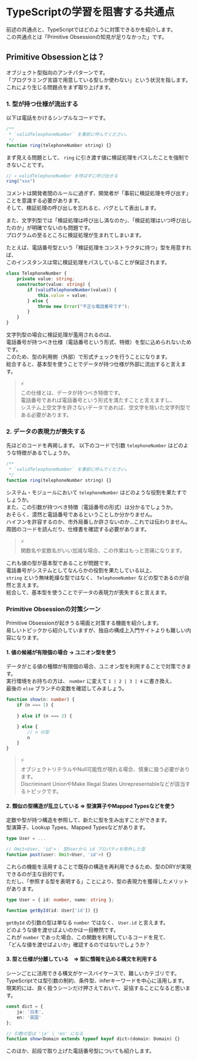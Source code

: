 # TypeScriptの学習を阻害する共通点
前述の共通点と、TypeScriptではどのように対策できるかを紹介します。  
この共通点とは「Primitive Obsessionの知見が足りなかった」です。

## Primitive Obsessionとは？
オブジェクト型指向のアンチパターンです。  
「プログラミング言語で用意している型しか使わない」という状況を指します。  
これにより生じる問題点をまず取り上げます。

### 1. 型が持つ仕様が流出する

以下は電話をかけるシンプルなコードです。

```ts
/**
 * `validTeleophoneNumber` を事前に呼んでください。
 */
function ring(telephoneNumber string) {}
```

まず見える問題として、 `ring` に引き渡す値に検証処理をパスしたことを強制できないことです。

```ts
// 💀 validTelephoneNumber を呼ばずに呼び出せる
ring("xxx")
```

コメントは開発者間のルールに過ぎず、開発者が「事前に検証処理を呼び出す」ことを意識する必要があります。  
そして、検証処理の呼び出しを忘れると、バグとして表出します。

また、文字列型では「検証処理は呼び出し済なのか」、「検証処理はいつ呼び出したのか」が明確でないのも問題です。  
プログラムの至るところに検証処理が生まれてしまいます。

たとえば、電話番号型という「検証処理をコンストラクタに持つ」型を用意すれば、  
このインスタンスは常に検証処理をパスしていることが保証されます。

```ts
class TelephoneNumber {
    private value: string;
    constructor(value: string) {
        if (validTelephoneNumber(value)) {
            this.value = value;
        } else {
            throw new Error("不正な電話番号です");
        }
    }
}
```

文字列型の場合に検証処理が濫用されるのは、  
電話番号が持つべき仕様（電話番号という形式、特徴）を型に込められないためです。  
このため、型の利用側（外部）で形式チェックを行うことになります。  
総合すると、基本型を使うことでデータが持つ仕様が外部に流出すると言えます。

> ⚡  
> この仕様とは、データが持つべき特徴です。  
> 電話番号であれば電話番号という形式を満たすことと言えますし、  
> システム上空文字を許さないデータであれば、空文字を除いた文字列型である必要があります。

### 2. データの表現力が喪失する

先ほどのコードを再掲します。
以下のコードで引数 `telephoneNumber` はどのような特徴があるでしょうか。

```ts
/**
 * `validTeleophoneNumber` を事前に呼んでください。
 */
function ring(telephoneNumber string) {}
```

システム・モジュールにおいて `telephoneNumber` はどのような役割を果たすでしょうか。  
また、この引数が持つべき特徴（電話番号の形式）は分かるでしょうか。  
おそらく、漠然と電話番号であるということしか分かりません。  
ハイフンを許容するのか、市外局番しか許さないのか…これでは伝わりません。  
周囲のコードを読んだり、仕様書を確認する必要があります。

> ⚡  
> 関数名や変数名がいい加減な場合、この作業はもっと苦痛になります。

これも値の型が基本型であることが問題です。  
電話番号がシステムとしてなんらかの役割を果たしている以上、  
`string` という無味乾燥な型ではなく、 `TelephoneNumber` などの型であるのが自然と言えます。  
総合して、基本型を使うことでデータの表現力が喪失すると言えます。

### Primitive Obsessionの対策シーン
Primitive Obsessionが起きうる場面と対策する機能を紹介します。  
易しいトピックから紹介していますが、独自の構成上入門サイトよりも難しい内容になります。

#### 1. 値の候補が有限個の場合 → ユニオン型を使う
データがとる値の種類が有限個の場合、ユニオン型を利用することで対策できます。  
実行環境をお持ちの方は、 `number` に変えて `1 | 2 | 3 | 4` に書き換え、  
最後の `else` ブランチの変数を確認してみましょう。

```ts
function show(n: number) {
    if (n === 1) {
        
    } else if (n === 2) {

    } else {
        // n の型
        n
    }
}
```

> ⚡  
> オブジェクトリテラルやNull可能性が現れる場合、慎重に扱う必要があります。  
> Discriminant UnionやMake Illegal States Unrepresentableなどが該当するトピックです。

#### 2. 類似の型構造が乱立している ⇒ 型演算子やMapped Typesなどを使う
定数や型が持つ構造を参照して、新たに型を生み出すことができます。  
型演算子、Lookup Types、Mapped Typesなどがあります。

```ts
type User = ...

// Omit<User, 'id'>： 型Userから id プロパティを除外した型
function post(user: Omit<User, 'id'>) {}
```

これらの機能を活用することで既存の構造を再利用できるため、型のDRYが実現できるのが主な目的です。  
ただし、「参照する型を表明する」ことにより、型の表現力を獲得したメリットがあります。

```ts
type User = { id: number, name: string };

function getById(id: User['id']) {}
```

`getById` の引数の型は単なる `number` ではなく、 `User.id` と言えます。  
どのような値を渡せばよいのかは一目瞭然です。  
これが `number` であった場合、この関数を利用しているコードを見て、  
「どんな値を渡せばよいか」確認するのではないでしょうか？

#### 3. 型と仕様が分離している　⇒ 型に情報を込める構文を利用する
シーンごとに活用できる構文がケースバイケースで、難しいカテゴリです。  
TypeScriptでは型引数の制約、条件型、inferキーワードを中心に活用します。  
現実的には、良く扱うシーンだけ押さえておいて、妥協することになると思います。

```ts
const dict = {
    ja: '日本',
    en: '英国'
};

// 引数の型は 'ja' | 'en' になる
function show<Domain extends typeof keyof dict>(domain: Domain) {}
```

このほか、前段で取り上げた電話番号型についても紹介します。
